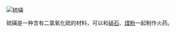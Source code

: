 ![硫磺](item:betterwithmods:material@25)

硫磺是一种含有二氯氧化硫的材料，可以和[硝石](niter.md)、[煤粉](carbon_dust.md)一起制作火药。
